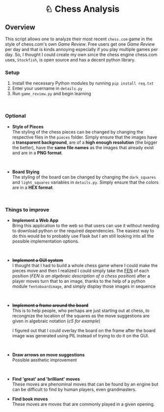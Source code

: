 <h1 align="center">
  ♘ Chess Analysis
</h1>

## Overview

This script allows one to analyze their most recent `chess.com` game in the style of chess.com's own _Game Review_. Free users get one _Game Review_ per day and that is kinds annoying especially if you play multiple games per day. So, I thought I could create my own since the chess engine chess.com uses, `Stockfish`, is open source and has a decent python library.

### Setup

1. Install the necessary Python modules by running `pip install req.txt`
2. Enter your username in `details.py`
3. Run `game_review.py` and begin learning
<p>&nbsp;</p>

### Optional

- **Style of Pieces**  
  The styling of the chess pieces can be changed by changing the respective files in the `pieces` folder. Simply ensure that the images have a **transparent background**, are of a **high enough resolution** (the bigger the better), have the **same file names** as the images that already exist and are in a **PNG format**.
  <p>&nbsp;</p>
- **Board Stying**  
  The styling of the board can be changed by changing the `dark_squares` and `light_squares` variables in `details.py`. Simply ensure that the colors are in a **HEX format**.
  <p>&nbsp;</p>

### Things to improve

- **Implement a Web App**  
 Bring this application to the web so that users can use it without needing to download python or the required dependencies. The easiest way to do this would be to probably use Flask but I am still looking into all the possible implementation options.
<p>&nbsp;</p>

- **~~Implement a GUI system~~**  
 I thought that I had to build a whole chess game where I could make the pieces move and then I realized I could simply take the [FEN](https://en.wikipedia.org/wiki/Fen) of each position (_FEN is an algebraic description of a chess position_) after a player moves turn that to an image, thanks to the help of a python module `fentoboardimage`, and simply display those images in sequence
<p>&nbsp;</p>

- **~~Implement a frame around the board~~**  
   This is to help people, who perhaps are just starting out at chess, to recongnize the location of the squares as the move suggestions are given in algebraic notation (_c5 for example_)

  I figured out that I could overlay the board on the frame after the board image was generated using PIL instead of trying to do it on the GUI.
  <p>&nbsp;</p>

- **Draw arrows on move suggestions**  
  Possible aesthetic improvement
  <p>&nbsp;</p>

- **Find 'great' and 'brilliant' moves**  
  These moves are phenominal moves that can be found by an engine but can be difficult to find by human players, even grandmasters.

- **Find book moves**  
These moves are moves that are commonly played in a given opening.
<p>&nbsp;</p>
